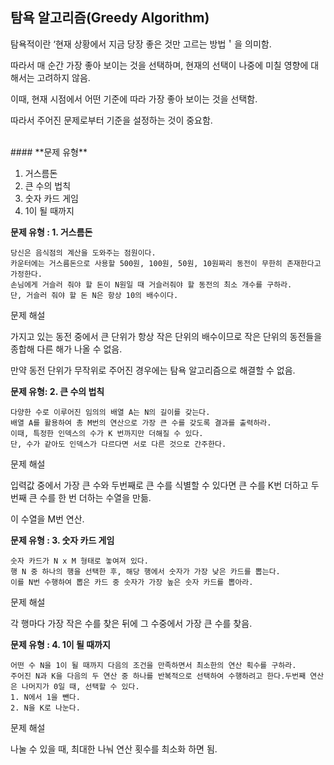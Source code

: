 ## 탐욕 알고리즘(Greedy Algorithm)



탐욕적이란 ‘현재 상황에서 지금 당장 좋은 것만 고르는 방법＇을 의미함.

따라서 매 순간 가장 좋아 보이는 것을 선택하며, 현재의 선택이 나중에 미칠 영향에 대해서는 고려하지 않음.

이때, 현재 시점에서 어떤 기준에 따라 가장 좋아 보이는 것을 선택함.

따라서 주어진 문제로부터 기준을 설정하는 것이 중요함.


<br>
#### **문제 유형**

1.  거스름돈
2.  큰 수의 법칙
3.  숫자 카드 게임
4.  1이 될 때까지





**문제 유형 : 1. 거스름돈**

```
당신은 음식점의 계산을 도와주는 점원이다. 
카운터에는 거스름돈으로 사용할 500원, 100원, 50원, 10원짜리 동전이 무한히 존재한다고 가정한다. 
손님에게 거슬러 줘야 할 돈이 N원일 때 거슬러줘야 할 동전의 최소 개수를 구하라. 
단, 거슬러 줘야 할 돈 N은 항상 10의 배수이다.
```

문제 해설

가지고 있는 동전 중에서 큰 단위가 항상 작은 단위의 배수이므로 작은 단위의 동전들을 종합해 다른 해가 나올 수 없음.

만약 동전 단위가 무작위로 주어진 경우에는 탐욕 알고리즘으로 해결할 수 없음.




**문제 유형: 2. 큰 수의 법칙**

```
다양한 수로 이루어진 임의의 배열 A는 N의 길이를 갖는다.
배열 A를 활용하여 총 M번의 연산으로 가장 큰 수를 갖도록 결과를 출력하라.
이때, 특정한 인덱스의 수가 K 번까지만 더해질 수 있다.
단, 수가 같아도 인덱스가 다르다면 서로 다른 것으로 간주한다.
```

문제 해설

입력값 중에서 가장 큰 수와 두번째로 큰 수를 식별할 수 있다면 큰 수를 K번 더하고 두번째 큰 수를 한 번 더하는 수열을 만듦.

이 수열을 M번 연산.




**문제 유형 : 3. 숫자 카드 게임**

```
숫자 카드가 N x M 형태로 놓여져 있다.
행 N 중 하나의 행을 선택한 후, 해당 행에서 숫자가 가장 낮은 카드를 뽑는다.
이를 N번 수행하여 뽑은 카드 중 숫자가 가장 높은 숫자 카드를 뽑아라.
```

문제 해설

각 행마다 가장 작은 수를 찾은 뒤에 그 수중에서 가장 큰 수를 찾음.




**문제 유형 : 4. 1이 될 때까지**

```
어떤 수 N을 1이 될 때까지 다음의 조건을 만족하면서 최소한의 연산 획수를 구하라.
주어진 N과 K을 다음의 두 연산 중 하나를 반복적으로 선택하여 수행하려고 한다.두번째 연산은 나머지가 0일 때, 선택할 수 있다.
1. N에서 1을 뺀다.
2. N을 K로 나눈다.
```

문제 해설

나눌 수 있을 때, 최대한 나눠 연산 횟수를 최소화 하면 됨.
